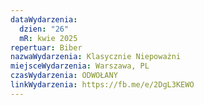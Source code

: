 ```yaml
---
dataWydarzenia:
  dzien: "26"
  mR: kwie 2025
repertuar: Biber
nazwaWydarzenia: Klasycznie Niepoważni
miejsceWydarzenia: Warszawa, PL
czasWydarzenia: ODWOŁANY
linkWydarzenia: https://fb.me/e/2DgL3KEWO
---
```

